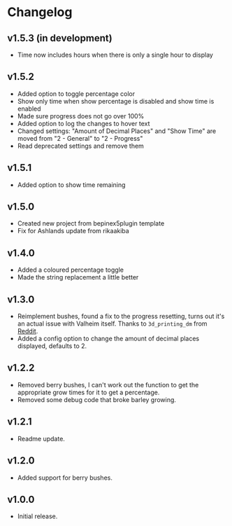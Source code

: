 # Changelog
## v1.5.3 (in development)
- Time now includes hours when there is only a single hour to display
## v1.5.2
- Added option to toggle percentage color
- Show only time when show percentage is disabled and show time is enabled
- Made sure progress does not go over 100%
- Added option to log the changes to hover text
- Changed settings: "Amount of Decimal Places" and "Show Time" are moved from "2 - General" to "2 - Progress"
- Read deprecated settings and remove them
## v1.5.1
- Added option to show time remaining
## v1.5.0
- Created new project from bepinex5plugin template
- Fix for Ashlands update from rikaakiba
## v1.4.0
- Added a coloured percentage toggle
- Made the string replacement a little better
## v1.3.0
- Reimplement bushes, found a fix to the progress resetting, turns out it's an actual issue with Valheim itself. Thanks to `3d_printing_dm` from [Reddit](https://old.reddit.com/r/valheim/comments/lzcxr3/bug_in_berry_bush_pick_time_code/).
- Added a config option to change the amount of decimal places displayed, defaults to 2.
## v1.2.2
- Removed berry bushes, I can't work out the function to get the appropriate grow times for it to get a percentage.
- Removed some debug code that broke barley growing.
## v1.2.1
- Readme update.
## v1.2.0
- Added support for berry bushes.
## v1.0.0
- Initial release.
